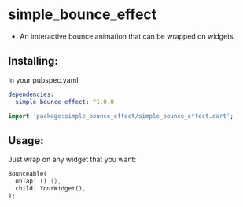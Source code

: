 # simple_bounce_effect

- An imteractive bounce animation that can be wrapped on widgets.

## Installing:

In your pubspec.yaml

```yaml
dependencies:
  simple_bounce_effect: ^1.0.0
```

```dart
import 'package:simple_bounce_effect/simple_bounce_effect.dart';
```

## Usage:

Just wrap on any widget that you want:

```dart
Bounceable(
  onTap: () {},
  child: YourWidget(),
);
```
